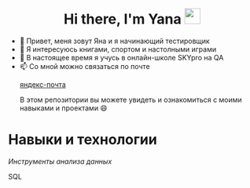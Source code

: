 <h1 align="center">Hi there, I'm Yana</a> 
<img src="https://github.com/blackcater/blackcater/raw/main/images/Hi.gif" height="32"/></h1>






- 👋 Привет, меня зовут Яна и я начинающий тестировщик
- 👀 Я интересуюсь книгами, спортом и настолными играми 
- 🌱 В настоящее время я учусь в онлайн-школе SKYpro на QA 
- 📫 Со мной можно связаться по почте <p><a href="https://mail.ten.yana.1997@yandex.ru">яндекс-почта</a></p>
 В этом репозитории вы можете увидеть и ознакомиться с моими навыками и проектами :smile:

# Навыки и технологии 
<p><em>Инструменты анализа данных</em></p>  SQL

          

<!---
1997Yana/1997Yana is a ✨ special ✨ repository because its `README.md` (this file) appears on your GitHub profile.
You can click the Preview link to take a look at your changes.
--->
